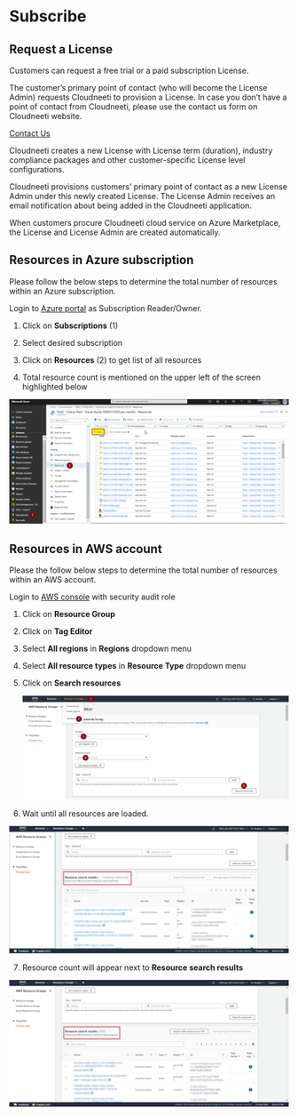 Subscribe
=========

Request a License
-----------------

Customers can request a free trial or a paid subscription License.

The customer’s primary point of contact (who will become the License Admin)
requests Cloudneeti to provision a License. In case you don’t have a point of
contact from Cloudneeti, please use the contact us form on Cloudneeti website.

[Contact Us]()

Cloudneeti creates a new License with License term (duration), industry
compliance packages and other customer-specific License level configurations.

Cloudneeti provisions customers’ primary point of contact as a new License Admin
under this newly created License. The License Admin receives an email
notification about being added in the Cloudneeti application.

When customers procure Cloudneeti cloud service on Azure Marketplace, the
License and License Admin are created automatically.

Resources in Azure subscription
-------------------------------

Please follow the below steps to determine the total number of resources within
an Azure subscription.

Login to [Azure portal](https://portal.azure.com) as Subscription Reader/Owner.

1.  Click on **Subscriptions** (1)

2.  Select desired subscription

3.  Click on **Resources** (2) to get list of all resources

4.  Total resource count is mentioned on the upper left of the screen
    highlighted below

![Azure Resources](.././images/Subscribe/Azure_Resources.png#thumbnail)

Resources in AWS account
------------------------

Please the follow below steps to determine the total number of resources within
an AWS account.

Login to [AWS console](https://console.aws.amazon.com) with security audit role

1.  Click on **Resource Group**

2.  Click on **Tag Editor**

3.  Select **All regions** in **Regions** dropdown menu

4.  Select **All resource types** in **Resource Type** dropdown menu

5.  Click on **Search resources**

	![AWS Resources](.././images/Subscribe/AWS_Resources.png#thumbnail)

6.  Wait until all resources are loaded.

   ![AWS Resources](.././images/Subscribe/Loading_Resources.png#thumbnail)

7.  Resource count will appear next to **Resource search results**

   ![Azure Resources](.././images/Subscribe/Resource_Search_Result.png#thumbnail)
